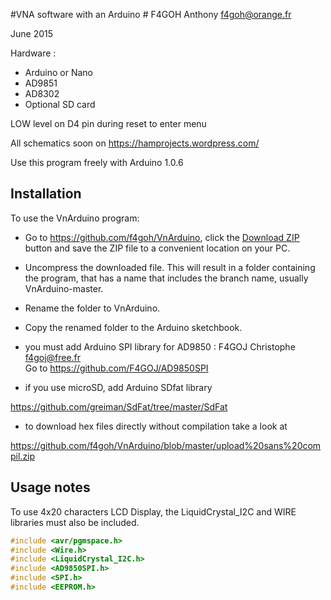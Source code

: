 #VNA software with an Arduino #
F4GOH Anthony f4goh@orange.fr <br>

June 2015

  Hardware :
- Arduino or Nano
- AD9851
- AD8302
- Optional SD card

LOW level on D4 pin during reset to enter menu

All schematics soon on https://hamprojects.wordpress.com/ 

Use this program freely with Arduino 1.0.6

## Installation ##
To use the VnArduino program:  
- Go to https://github.com/f4goh/VnArduino, click the [Download ZIP](https://github.com/f4goh/VnArduino/archive/master.zip) button and save the ZIP file to a convenient location on your PC.
- Uncompress the downloaded file.  This will result in a folder containing the program, that has a name that includes the branch name, usually VnArduino-master.
- Rename the folder to  VnArduino.
- Copy the renamed folder to the Arduino sketchbook\.

- you must add Arduino SPI library for AD9850 : F4GOJ Christophe f4goj@free.fr <br>
  Go to https://github.com/F4GOJ/AD9850SPI

- if you use microSD, add Arduino SDfat library<br>

https://github.com/greiman/SdFat/tree/master/SdFat

- to download hex files directly without compilation take a look at<br>

https://github.com/f4goh/VnArduino/blob/master/upload%20sans%20compil.zip

## Usage notes ##


To use 4x20 characters LCD Display, the LiquidCrystal_I2C and WIRE libraries must also be included.


```c++
#include <avr/pgmspace.h>
#include <Wire.h>
#include <LiquidCrystal_I2C.h>
#include <AD9850SPI.h>
#include <SPI.h>
#include <EEPROM.h>
```
